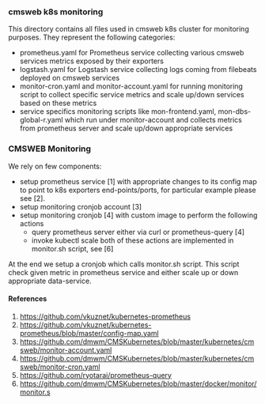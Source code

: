 ### cmsweb k8s monitoring
This directory contains all files used in cmsweb k8s cluster for monitoring
purposes. They represent the following categories:
- prometheus.yaml for Prometheus service collecting various cmsweb services
  metrics exposed by their exporters
- logstash.yaml for Logstash service collecting logs coming from filebeats
  deployed on cmsweb services
- monitor-cron.yaml and monitor-account.yaml for running monitoring script
  to collect specific service metrics and scale up/down services based
  on these metrics
- service specifics monitoring scripts like mon-frontend.yaml,
  mon-dbs-global-r.yaml which run under monitor-account and collects
  metrics from prometheus server and scale up/down appropriate services

### CMSWEB Monitoring
We rely on few components:
- setup prometheus service [1] with appropriate changes to its config map to
  point to k8s exporters end-points/ports, for particular example
  please see [2].
- setup monitoring cronjob account [3]
- setup monitoring cronjob [4] with custom image to perform the following actions
  - query prometheus server either via curl or prometheus-query [4]
  - invoke kubectl scale
  both of these actions are implemented in monitor.sh script, see [6]

At the end we setup a cronjob which calls monitor.sh script. This script
check given metric in prometheus service and either scale up or down
appropriate data-service.

#### References
1. https://github.com/vkuznet/kubernetes-prometheus
2. https://github.com/vkuznet/kubernetes-prometheus/blob/master/config-map.yaml
3. https://github.com/dmwm/CMSKubernetes/blob/master/kubernetes/cmsweb/monitor-account.yaml
4. https://github.com/dmwm/CMSKubernetes/blob/master/kubernetes/cmsweb/monitor-cron.yaml
5. https://github.com/ryotarai/prometheus-query
6. https://github.com/dmwm/CMSKubernetes/blob/master/docker/monitor/monitor.s
